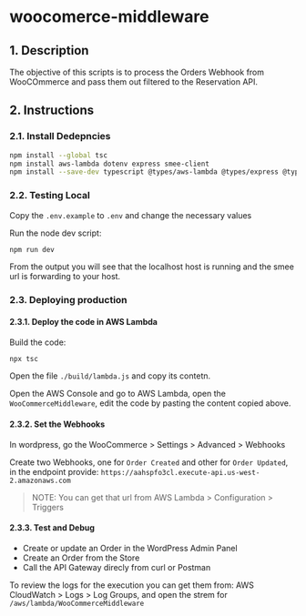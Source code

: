 # woocomerce-middleware


## 1. Description

The objective of this scripts is to process the Orders Webhook from WooCOmmerce and pass them out filtered to the Reservation API.

## 2. Instructions

### 2.1. Install Dedepncies

```bash
npm install --global tsc
npm install aws-lambda dotenv express smee-client
npm install --save-dev typescript @types/aws-lambda @types/express @types/node
```

### 2.2. Testing Local

Copy the `.env.example` to `.env` and change the necessary values

Run the node dev script:

```bash
npm run dev
```

From the output you will see that the localhost host is running and the smee url is forwarding to your host.

### 2.3. Deploying production


#### 2.3.1. Deploy the code in AWS Lambda

Build the code:

```bash
npx tsc
```

Open the file `./build/lambda.js` and copy its contetn.

Open the AWS Console and go to AWS Lambda, open the `WooCommerceMiddleware`, edit the code by pasting the content copied above.

#### 2.3.2. Set the Webhooks

In wordpress, go the WooCommerce > Settings > Advanced > Webhooks

Create two Webhooks, one for `Order Created` and other for `Order Updated`, in the endpoint provide: `https://aahspfo3cl.execute-api.us-west-2.amazonaws.com`

> NOTE: You can get that url from AWS Lambda > Configuration > Triggers

#### 2.3.3. Test and Debug

- Create or update an Order in the WordPress Admin Panel
- Create an Order from the Store
- Call the API Gateway direcly from curl or Postman

To review the logs for the execution you can get them from: AWS CloudWatch > Logs > Log Groups, and open the strem for `/aws/lambda/WooCommerceMiddleware`